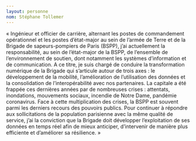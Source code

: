 ```yaml
---
layout: personne
nom: Stéphane Tollemer
---
```


« Ingénieur et officier de carrière, alternant les postes de commandement opérationnel et les postes d’état-major au sein de l’armée de Terre et de la Brigade de sapeurs-pompiers de Paris (BSPP), j’ai actuellement la responsabilité, au sein de l’état-major de la BSPP, de l’ensemble de l’environnement de soutien, dont notamment les systèmes d’information et de communication. A ce titre, je suis chargé de conduire la transformation numérique de la Brigade qui s’articule autour de trois axes : le développement de la mobilité, l’amélioration de l’utilisation des données et la consolidation de l’interopérabilité avec nos partenaires. 
La capitale a été frappée ces dernières années par de nombreuses crises : attentats, inondations, mouvements sociaux, incendie de Notre Dame, pandémie coronavirus. Face à cette multiplication des crises, la BSPP est souvent parmi les derniers recours des pouvoirs publics. Pour continuer à répondre aux sollicitations de la population parisienne avec la même qualité de service,  j’ai la conviction que la Brigade doit développer l’exploitation de ses données en temps réel afin de mieux anticiper, d’intervenir de manière plus efficiente et d’améliorer sa résilience. »
